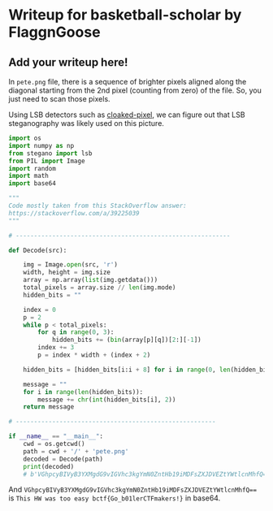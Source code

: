 # Writeup for basketball-scholar by FlaggnGoose

## Add your writeup here!

In <code>pete.png</code> file, there is a sequence of brighter pixels aligned along the diagonal starting from the 2nd pixel (counting from zero) of the file. So, you just need to scan those pixels. 

Using LSB detectors such as <a href="https://github.com/livz/cloacked-pixel">cloaked-pixel</a>, we can figure out that LSB steganography was likely used on this picture.

```python
import os
import numpy as np
from stegano import lsb
from PIL import Image
import random
import math
import base64 

"""
Code mostly taken from this StackOverflow answer: 
https://stackoverflow.com/a/39225039
"""

# -----------------------------------------------------------

def Decode(src):

	img = Image.open(src, 'r')
	width, height = img.size
	array = np.array(list(img.getdata()))
	total_pixels = array.size // len(img.mode)
	hidden_bits = ""

	index = 0
	p = 2
	while p < total_pixels:
		for q in range(0, 3):
			hidden_bits += (bin(array[p][q])[2:][-1])
		index += 3
		p = index * width + (index + 2)

	hidden_bits = [hidden_bits[i:i + 8] for i in range(0, len(hidden_bits), 8)]

	message = ""
	for i in range(len(hidden_bits)):
		message += chr(int(hidden_bits[i], 2))
	return message

# -------------------------------------------------------

if __name__ == "__main__":
    cwd = os.getcwd()
    path = cwd + '/' + 'pete.png'
    decoded = Decode(path)
    print(decoded)
    # b'VGhpcyBIVyB3YXMgdG9vIGVhc3kgYmN0ZntHb19iMDFsZXJDVEZtYWtlcnMhfQ==\n'èÿLÀBÙßõ?ä
```
And <code>VGhpcyBIVyB3YXMgdG9vIGVhc3kgYmN0ZntHb19iMDFsZXJDVEZtYWtlcnMhfQ== </code> is <code>This HW was too easy bctf{Go_b01lerCTFmakers!}</code> in base64.